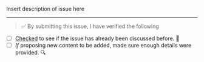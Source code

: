 Insert description of issue here

---

<!-- Thank you for contributing to this freeCodeCamp repo, it is much appreciated! 😊 -->

<!-- Before raising an issue, you should make sure to verify the following. -->

<!-- If none of the checkboxes are marked, it is less likely that your issue will be prioritized. -->

> ✅️ By submitting this issue, I have verified the following

- [ ] [Checked](https://github.com/freeCodeCamp/guides/issues?q=is%3Aissue+is%3Aclosed) to see if the issue has already been discussed before. 🤔️
- [ ] *If* proposing new content to be added, made sure enough details were provided. 🔍️
